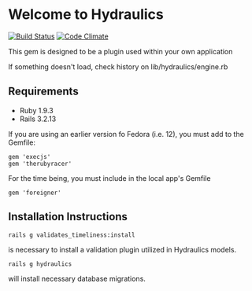 # Welcome to Hydraulics

[![Build Status](https://travis-ci.org/uvalib-dcs/hydraulics.png?branch=master)](https://travis-ci.org/uvalib-dcs/hydraulics)
[![Code Climate](https://codeclimate.com/github/uvalib-dcs/hydraulics.png)](https://codeclimate.com/github/uvalib-dcs/hydraulics)

This gem is designed to be a plugin used within your own application

If something doesn't load, check history on lib/hydraulics/engine.rb

## Requirements

* Ruby 1.9.3
* Rails 3.2.13

If you are using an earlier version fo Fedora (i.e. 12), you must add to the Gemfile:

    gem 'execjs'
    gem 'therubyracer'

For the time being, you must include in the local app's Gemfile

    gem 'foreigner'

## Installation Instructions

    rails g validates_timeliness:install
is necessary to install a validation plugin utilized in Hydraulics models.

    rails g hydraulics
    
will install necessary database migrations.
